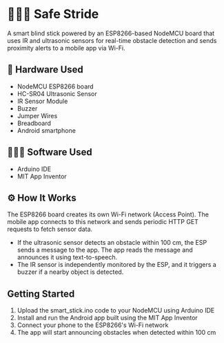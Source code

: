 # 👨🏽‍🦯 Safe Stride

A smart blind stick powered by an ESP8266-based NodeMCU board that uses IR and ultrasonic sensors for real-time obstacle detection and sends proximity alerts to a mobile app via Wi-Fi.

## 🧰 Hardware Used

- NodeMCU ESP8266 board  
- HC-SR04 Ultrasonic Sensor  
- IR Sensor Module  
- Buzzer
- Jumper Wires
- Breadboard    
- Android smartphone  

## 👨🏽‍💻 Software Used

- Arduino IDE  
- MIT App Inventor

## ⚙️ How It Works

The ESP8266 board creates its own Wi-Fi network (Access Point). The mobile app connects to this network and sends periodic HTTP GET requests to fetch sensor data.

- If the ultrasonic sensor detects an obstacle within 100 cm, the ESP sends a message to the app. The app reads the message and announces it using text-to-speech.
- The IR sensor is independently monitored by the ESP, and it triggers a buzzer if a nearby object is detected.

## Getting Started

1. Upload the smart_stick.ino code to your NodeMCU using Arduino IDE  
2. Install and run the Android app built using the MIT App Inventor  
3. Connect your phone to the ESP8266's Wi-Fi network  
4. The app will start announcing obstacles when detected within 100 cm

